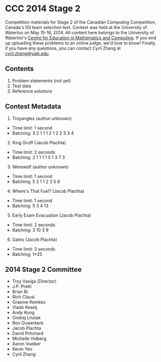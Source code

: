 CCC 2014 Stage 2
================

Competition materials for Stage 2 of the Canadian Computing Competition, Canada's IOI team selection test.
Contest was held at the University of Waterloo on May 15-16, 2014.
All content here belongs to the University of Waterloo's
[Centre for Education in Mathematics and Computing](http://cemc.uwaterloo.ca/).
If you end up uploading these problems to an online judge, we'd love to know!
Finally, if you have any questions, you can contact Cyril Zhang at <cyril.zhang@yale.edu>.

Contents
--------

1. Problem statements (not yet)
2. Test data
3. Reference solutions

Contest Metadata
----------------

1. Troyangles (author unknown)
  - Time limit: 1 second
  - Batching: 3 2 1 1 1 2 1 2 2 3 3 4
2. King Gruff (Jacob Plachta)
  - Time limit: 2 seconds
  - Batching: 2 1 1 1 1 5 1 3 7 3
3. Werewolf (author unknown)
  - Time limit: 1 second
  - Batching: 5 2 1 1 2 3 5 6
4. Where's That Fuel? (Jacob Plachta)
  - Time limit: 1 second
  - Batching: 5 3 4 13
5. Early Exam Evacuation (Jacob Plachta)
  - Time limit: 2 seconds
  - Batching: 3 10 3 9
6. Gates (Jacob Plachta)
  - Time limit: 3 seconds
  - Batching: 1\*25

2014 Stage 2 Committee
----------------------

- Troy Vasiga (Director)
- J.P. Pretti
- Brian Bi
- Rich Clausi
- Graeme Kemkes
- Vlado Keselj
- Andy Kong
- Ondrej Lhotak
- Ron Ouwerkerk
- Jacob Plachta
- David Pritchard
- Michelle Vidberg
- Aaron Voelker
- Kevin Yeo
- Cyril Zhang

